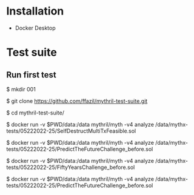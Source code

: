 # Installation

 - Docker Desktop

# Test suite

## Run first test

$ mkdir 001

$ git clone https://github.com/ffazil/mythril-test-suite.git

$ cd mythril-test-suite/

$ docker run -v $PWD/data:/data mythril/myth -v4 analyze /data/mythx-tests/05222022-25/SelfDestructMultiTxFeasible.sol

$ docker run -v $PWD/data:/data mythril/myth -v4 analyze /data/mythx-tests/05222022-25/PredictTheFutureChallenge_before.sol

$ docker run -v $PWD/data:/data mythril/myth -v4 analyze /data/mythx-tests/05222022-25/FiftyYearsChallenge_before.sol

$ docker run -v $PWD/data:/data mythril/myth -v4 analyze /data/mythx-tests/05222022-25/PredictTheFutureChallenge_before.sol